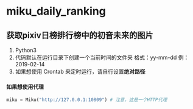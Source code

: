 # miku_daily_ranking
## 获取pixiv日榜排行榜中的初音未来的图片  
1. Python3
2. 代码默认在运行目录下创建一个当前时间的文件夹 格式：yy-mm-dd 例：2019-02-14  
3. 如果想使用 Crontab 来定时运行，请自行设置**绝对路径**
#### 如果想使用代理
~~~python
miku = Miku("http://127.0.0.1:10809") # 注意，这是一个HTTP代理
~~~
